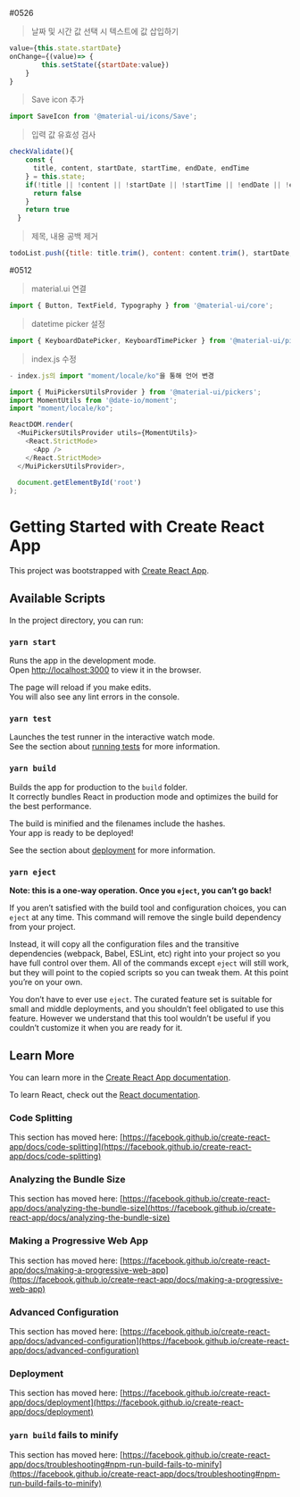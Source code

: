 #0526 
> 날짜 및 시간 값 선택 시 텍스트에 값 삽입하기
```js
value={this.state.startDate}
onChange={(value)=> {
        this.setState({startDate:value})
    }
}
```
> Save icon 추가
```js
import SaveIcon from '@material-ui/icons/Save';
```
> 입력 값 유효성 검사
```js
checkValidate(){
    const {
      title, content, startDate, startTime, endDate, endTime
    } = this.state;
    if(!title || !content || !startDate || !startTime || !endDate || !endTime){
      return false
    }
    return true
  }

```
> 제목, 내용 공백 제거
```js
todoList.push({title: title.trim(), content: content.trim(), startDate, startTime, endDate, endTime});
```
#0512
> material.ui 연결
```js
import { Button, TextField, Typography } from '@material-ui/core';
```
> datetime picker 설정
```js
import { KeyboardDatePicker, KeyboardTimePicker } from '@material-ui/pickers';
```
> index.js 수정
```js
- index.js의 import "moment/locale/ko"을 통해 언어 변경

import { MuiPickersUtilsProvider } from '@material-ui/pickers';
import MomentUtils from '@date-io/moment';
import "moment/locale/ko";

ReactDOM.render(
  <MuiPickersUtilsProvider utils={MomentUtils}>
    <React.StrictMode>
      <App />
    </React.StrictMode>
  </MuiPickersUtilsProvider>,
  
  document.getElementById('root')
);
```
# Getting Started with Create React App

This project was bootstrapped with [Create React App](https://github.com/facebook/create-react-app).

## Available Scripts

In the project directory, you can run:

### `yarn start`

Runs the app in the development mode.\
Open [http://localhost:3000](http://localhost:3000) to view it in the browser.

The page will reload if you make edits.\
You will also see any lint errors in the console.

### `yarn test`

Launches the test runner in the interactive watch mode.\
See the section about [running tests](https://facebook.github.io/create-react-app/docs/running-tests) for more information.

### `yarn build`

Builds the app for production to the `build` folder.\
It correctly bundles React in production mode and optimizes the build for the best performance.

The build is minified and the filenames include the hashes.\
Your app is ready to be deployed!

See the section about [deployment](https://facebook.github.io/create-react-app/docs/deployment) for more information.

### `yarn eject`

**Note: this is a one-way operation. Once you `eject`, you can’t go back!**

If you aren’t satisfied with the build tool and configuration choices, you can `eject` at any time. This command will remove the single build dependency from your project.

Instead, it will copy all the configuration files and the transitive dependencies (webpack, Babel, ESLint, etc) right into your project so you have full control over them. All of the commands except `eject` will still work, but they will point to the copied scripts so you can tweak them. At this point you’re on your own.

You don’t have to ever use `eject`. The curated feature set is suitable for small and middle deployments, and you shouldn’t feel obligated to use this feature. However we understand that this tool wouldn’t be useful if you couldn’t customize it when you are ready for it.

## Learn More

You can learn more in the [Create React App documentation](https://facebook.github.io/create-react-app/docs/getting-started).

To learn React, check out the [React documentation](https://reactjs.org/).

### Code Splitting

This section has moved here: [https://facebook.github.io/create-react-app/docs/code-splitting](https://facebook.github.io/create-react-app/docs/code-splitting)

### Analyzing the Bundle Size

This section has moved here: [https://facebook.github.io/create-react-app/docs/analyzing-the-bundle-size](https://facebook.github.io/create-react-app/docs/analyzing-the-bundle-size)

### Making a Progressive Web App

This section has moved here: [https://facebook.github.io/create-react-app/docs/making-a-progressive-web-app](https://facebook.github.io/create-react-app/docs/making-a-progressive-web-app)

### Advanced Configuration

This section has moved here: [https://facebook.github.io/create-react-app/docs/advanced-configuration](https://facebook.github.io/create-react-app/docs/advanced-configuration)

### Deployment

This section has moved here: [https://facebook.github.io/create-react-app/docs/deployment](https://facebook.github.io/create-react-app/docs/deployment)

### `yarn build` fails to minify

This section has moved here: [https://facebook.github.io/create-react-app/docs/troubleshooting#npm-run-build-fails-to-minify](https://facebook.github.io/create-react-app/docs/troubleshooting#npm-run-build-fails-to-minify)
